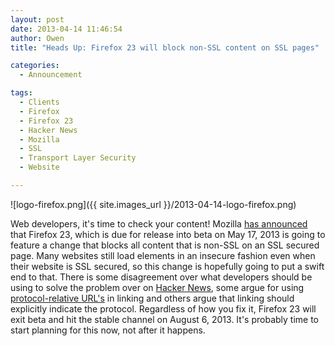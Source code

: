 ```yaml
---
layout: post
date: 2013-04-14 11:46:54
author: Owen
title: "Heads Up: Firefox 23 will block non-SSL content on SSL pages"

categories:
  - Announcement

tags:
  - Clients
  - Firefox
  - Firefox 23
  - Hacker News
  - Mozilla
  - SSL
  - Transport Layer Security
  - Website

---
```


![logo-firefox.png]({{ site.images_url }}/2013-04-14-logo-firefox.png)

Web developers, it's time to check your content! Mozilla [has announced](https://developer.mozilla.org/en-US/docs/Site_Compatibility_for_Firefox_23#Non-SSL_contents_on_SSL_pages_are_blocked_by_default) that Firefox 23, which is due for release into beta on May 17, 2013 is going to feature a change that blocks all content that is non-SSL on an SSL secured page.
Many websites still load elements in an insecure fashion even when their website is SSL secured, so this change is hopefully going to put a swift end to that. There is some disagreement over what developers should be using to solve the problem over on [Hacker News](https://news.ycombinator.com/item?id=5514344), some argue for using [protocol-relative URL's](http://paulirish.com/2010/the-protocol-relative-url/) in linking and others argue that linking should explicitly indicate the protocol.
Regardless of how you fix it, Firefox 23 will exit beta and hit the stable channel on August 6, 2013. It's probably time to start planning for this now, not after it happens.
